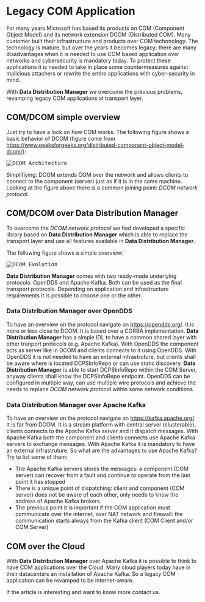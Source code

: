 # Legacy COM Application

For many years Microsoft has based its products on COM (Component Object Model) and its network extension DCOM (Distributed COM). Many customer built their infrastructure and products over COM techonology.
The technology is mature, but over the years it becomes legacy; there are many disadvantages when it is needed to use COM based application over networks and cybersecurity is mandatory today.
To protect these applications it is needed to take in place some countermeasures against malicious attachers or rewrite the entire applications with cyber-security in mind.

With **Data Distribution Manager** we overcome the previous problems, revamping legacy COM applications at transport layer.

## COM/DCOM simple overview

Just try to have a look on how COM works. The following figure shows a basic behavior of DCOM (figure come from https://www.geeksforgeeks.org/distributed-component-object-model-dcom/):

<kbd>![DCOM Architecture](/images/DCOMarchitect.png?raw=true "DCOM Architecture")</kbd>

Simplifiying: DCOM extends COM over the network and allows clients to connect to the component (server) just as if it is in the same machine.
Looking at the figure above there is a common joining point: _DCOM network protocol_.

## COM/DCOM over **Data Distribution Manager**

To overcome the _DCOM network protocol_ we had developed a specific library based on **Data Distribution Manager** which is able to replace the transport layer and use all features available in **Data Distribution Manager**.

The following figure shows a simple overview:

<kbd>![DCOM Evolution](/images/DCOM_evoluted.png?raw=true "DCOM Evolution")</kbd>

**Data Distribution Manager** comes with two ready-made underlying protocols: OpenDDS and Apache Kafka. Both can be used as the final transport protocols.
Depending on application and infrastructure requirements it is possible to choose one or the other.

### **Data Distribution Manager** over OpenDDS 

To have an overview on the protocol navigate on https://opendds.org/.
It is more or less close to DCOM. It is based over a CORBA implementation. **Data Distribution Manager** has a simple IDL to have a common shared layer with other tranport protocols (e.g. Apache Kafka).
With OpenDDS the component acts as server like in DCOM and clients connects to it using OpenDDS. With OpenDDS it is not needed to have an external infrastruture, but clients shall be aware where is located DCPSInfoRepo or can use static discovery.
**Data Distribution Manager** is able to start DCPSInfoRepo within the COM Server, anyway clients shall know the DCPSInfoRepo endpoint.
OpenDDS can be configured in multiple way, can use multiple wire protocols and achieve the needs to replace _DCOM network protocol_ within some network conditions.

### **Data Distribution Manager** over Apache Kafka 

To have an overview on the protocol navigate on https://kafka.apache.org/.
It is far from DCOM. It is a stream platform with central server (clusterable), clients connects to the Apache Kafka server and it dispatch messages.
With Apache Kafka both the component and clients connects use Apache Kafka servers to exchange messages. With Apache Kafka it is mandatory to have an external infrastruture.
So what are the advantages to use Apache Kafka? Try to list some of them:
* The Apache Kafka servers stores the messages: a component (COM server) can recover from a fault and continue to operate from the last point it has stopped
* There is a unique point of dispatching: client and component (COM server) does not be aware of each other, only needs to know the address of Apache Kafka brokers.
* The previous point it is important if the COM application must communicate over the internet, over NAT network and firewall: the communication starts always from the Kafka client (COM Client and/or COM Server) 

## COM over the Cloud

With **Data Distribution Manager** over Apache Kafka it is possible to think to have COM applications over the Cloud. Many cloud players today have in their datacenters an installation of Apache Kafka.
So a legacy COM application can be revamped to be internet-aware.

If the article is interesting and want to know more contact us.